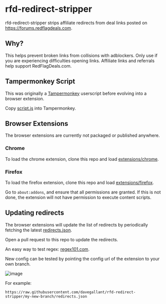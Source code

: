 # rfd-redirect-stripper

rfd-redirect-stripper strips affiliate redirects from deal links posted on https://forums.redflagdeals.com.

## Why?

This helps prevent broken links from collisions with adblockers. Only use if you are experiencing difficulties opening links. Affiliate links and referrals help support RedFlagDeals.com.

## Tampermonkey Script

This was originally a [Tampermonkey](https://www.tampermonkey.net/) userscript before evolving into a browser extension.

Copy [script.js](./script.js) into Tampermonkey.

## Browser Extensions

The browser extensions are currently not packaged or published anywhere.

### Chrome

To load the chrome extension, clone this repo and load [extensions/chrome](./extensions/chrome/).

### Firefox

To load the firefox extension, clone this repo and load [extensions/firefox](./extensions/firefox/).

Go to `about:addons`, and ensure that all permissions are granted. If this is not done, the extension will not have permission to execute content scripts.

## Updating redirects

The browser extensions will update the list of redirects by periodically fetching the latest [redirects.json](redirects.json).

Open a pull request to this repo to update the redirects.

An easy way to test regex: [regex101.com](https://regex101.com/).

New config can be tested by pointing the config url of the extension to your own branch.

![image](https://user-images.githubusercontent.com/4519234/230703252-a7e09cf6-d0e5-4f54-8973-3b93d4a4a5a2.png)

For example:

```
https://raw.githubusercontent.com/davegallant/rfd-redirect-stripper/my-new-branch/redirects.json
```
